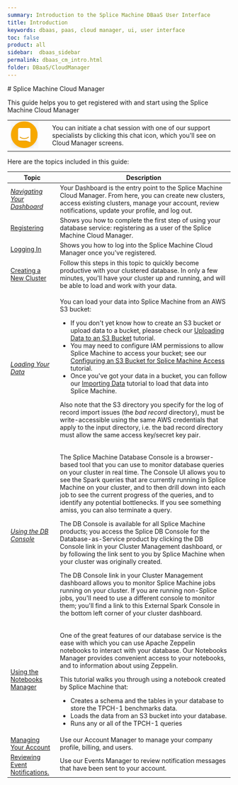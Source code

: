 ```yaml
---
summary: Introduction to the Splice Machine DBaaS User Interface
title: Introduction
keywords: dbaas, paas, cloud manager, ui, user interface
toc: false
product: all
sidebar:  dbaas_sidebar
permalink: dbaas_cm_intro.html
folder: DBaaS/CloudManager
---
```

<section>
<div class="TopicContent" data-swiftype-index="true" markdown="1">
# Splice Machine Cloud Manager

This guide helps you to get registered with and start using the Splice
Machine Cloud Manager

<div class="notePlain">
<table class="noBorder">
				<col />
				<col />
				<tbody>
					<tr>
						<td style="width: 80px;"><img src="images/chaticon.png" /></td>
						<td>You can initiate a chat session with one of our support specialists by clicking this chat icon, which you'll see on Cloud Manager screens.</td>
					</tr>
				</tbody>
			</table>
</div>
Here are the topics included in this guide:

<table>
            <col />
            <col />
            <thead>
                <tr>
                    <th>Topic</th>
                    <th>Description</th>
                </tr>
            </thead>
            <tbody>
                <tr>
                    <td><em><a href="dbaas_cm_dashboard.html">Navigating Your Dashboard</a></em></td>
                    <td>Your <span class="ConsoleLink">Dashboard</span> is the entry point to the Splice Machine Cloud Manager. From here, you can create new clusters, access existing clusters, manage your account, review notifications, update your profile, and log out.</td>
                </tr>
                <tr>
                    <td class="ItalicFont"><a href="dbaas_cm_registration.html">Registering</a>
                    </td>
                    <td>Shows you how to complete the first step of using your database service: registering as a user of the Splice Machine Cloud Manager.</td>
                </tr>
                <tr>
                    <td class="ItalicFont"><a href="dbaas_cm_login.html">Logging In</a>
                    </td>
                    <td>Shows you how to log into the Splice Machine Cloud Manager once you've registered.</td>
                </tr>
                <tr>
                    <td class="ItalicFont"><a href="dbaas_cm_initialstartup.html">Creating a New Cluster</a>
                    </td>
                    <td>Follow this steps in this topic to quickly become productive with your clustered database. In only a few minutes, you'll have your cluster up and running, and will be able to load and work with your data.</td>
                </tr>
                <tr>
                    <td><em><a href="tutorials_ingest_importing.html">Loading Your Data</a></em></td>
                    <td>
                        <p>You can load your data into Splice Machine from an AWS S3 bucket:</p>
                        <ul>
                            <li>If you don't yet know how to create an S3 bucket or upload data to a bucket, please check our <a href="tutorials_ingest_uploadtos3.html">Uploading Data to an S3 Bucket</a> tutorial.</li>
                            <li>You may need to configure IAM permissions to allow Splice Machine to access your bucket; see our <a href="tutorials_ingest_configures3.html">Configuring an S3 Bucket for Splice Machine Access</a> tutorial.</li>
                            <li>Once you've got your data in a bucket, you can follow our <a href="tutorials_ingest_importing.html">Importing Data</a> tutorial to load that data into Splice Machine.</li>
                        </ul>
                        <p>Also note that the S3 directory you specify for the log of record import issues (the <em>bad record</em> directory), must be write-accessible using the same AWS credentials that apply to the input directory, i.e. the bad record directory must allow the same access key/secret key pair.</p>
                    </td>
                </tr>
                <tr>
                    <td><em><a href="dbconsole_intro.html">Using the DB Console</a></em></td>
                    <td>
                        <p>The <span class="ConsoleLink">Splice Machine Database Console</span> is a browser-based tool that you can use to monitor database queries on your cluster in real time. The Console UI allows you to see the Spark queries that are currently running in Splice Machine on your cluster, and to then drill down into each job to see the current progress of the queries, and to identify any potential bottlenecks. If you see something amiss, you can also terminate a query.</p>
						<p>The DB Console is available for all Splice Machine products; you access the Splice DB Console for the Database-as-Service product by clicking the <span class="ConsoleLink">DB Console</span> link in your Cluster Management dashboard, or by following the link sent to you by Splice Machine when your cluster was originally created.</p>
						<p class="noteIcon">The <span class="ConsoleLink">DB Console</span> link in your Cluster Management dashboard allows you to monitor Splice Machine jobs running on your cluster. If you are running non-Splice jobs, you'll need to use a different console to monitor them; you'll find a link to this <span class="ConsoleLink">External Spark Console</span> in the bottom left corner of your cluster dashboard.</p>
                    </td>
                </tr>
                <tr>
                    <td class="ItalicFont"><a href="dbaas_zep_intro.html">Using the Notebooks Manager</a>
                    </td>
                    <td>
                        <p>One of the great features of our database service is the ease with which you can use Apache Zeppelin notebooks to interact with your database. Our <span class="ConsoleLink">Notebooks Manager</span> provides convenient access to your notebooks, and to information about using Zeppelin.</p>
                        <p>This tutorial walks you through using a notebook created by Splice Machine that:</p>
                        <ul>
                            <li>Creates a schema and the tables in your database to store the TPCH-1 benchmarks data.</li>
                            <li>Loads the data from an S3 bucket into your database.</li>
                            <li>Runs any or all of the TPCH-1 queries</li>
                        </ul>
                    </td>
                </tr>
                <tr>
                    <td class="ItalicFont"><a href="dbaas_cm_acctmanage.html">Managing Your Account</a>
                    </td>
                    <td>Use our Account Manager to manage your company profile, billing, and users.</td>
                </tr>
                <tr>
                    <td class="ItalicFont"><a href="dbaas_cm_eventsmgr.html">Reviewing Event Notifications.</a>
                    </td>
                    <td>Use our Events Manager to review notification messages that have been sent to your account.</td>
                </tr>
            </tbody>
        </table>
</div>
</section>
